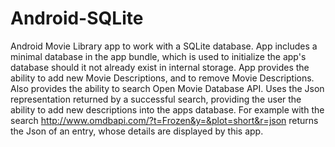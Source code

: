 # Android-SQLite
Android Movie Library app to work with a SQLite database. App includes a minimal database in the app bundle, which is used to initialize the app's database should it not already exist in internal storage. App provides the ability to add new Movie Descriptions, and to remove Movie Descriptions. Also provides the ability to search Open Movie Database API. Uses the Json representation returned by a successful search, providing the user the ability to add new descriptions into the apps database. For example with the search http://www.omdbapi.com/?t=Frozen&y=&plot=short&r=json returns the Json of an entry, whose details are displayed by this app. 
